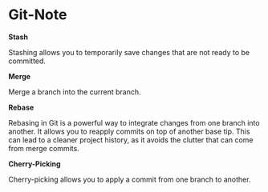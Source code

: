 # Git-Note

**Stash**

Stashing allows you to temporarily save changes that are not ready to be committed.

**Merge**

Merge a branch into the current branch.

**Rebase**

Rebasing in Git is a powerful way to integrate changes from one branch into another. It allows you to reapply commits on top of another base tip. This can lead to a cleaner project history, as it avoids the clutter that can come from merge commits.

**Cherry-Picking**

Cherry-picking allows you to apply a commit from one branch to another.
